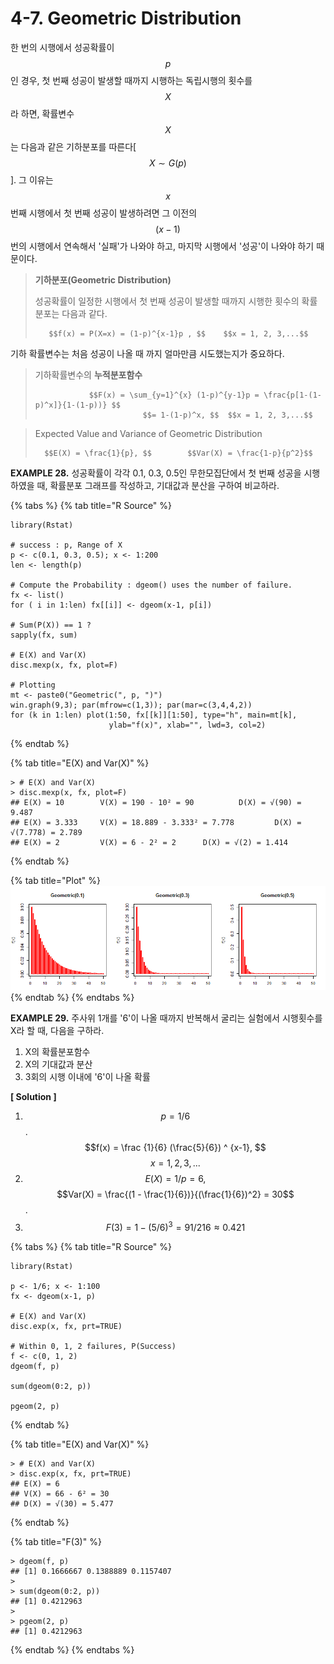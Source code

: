 # 4-7. Geometric Distribution

한 번의 시행에서 성공확률이 $$p$$인 경우, 첫 번째 성공이 발생할 때까지 시행하는 독립시행의 횟수를 $$X$$라 하면, 확률변수 $$X$$는 다음과 같은 기하분포를 따른다\[$$X  \sim G(p)$$\].  그 이유는 $$x$$ 번째 시행에서 첫 번째 성공이 발생하려면 그 이전의 $$(x-1)$$번의 시행에서 연속해서 '실패'가 나와야 하고, 마지막 시행에서 '성공'이 나와야 하기 때문이다.



> **기하분포\(Geometric Distribution\)**
>
> 성공확률이 일정한 시행에서 첫 번째 성공이 발생할 때까지 시행한 횟수의 확률분포는 다음과 같다.
>
>        $$f(x) = P(X=x) = (1-p)^{x-1}p , $$    $$x = 1, 2, 3,...$$

기하 확률변수는 처음 성공이 나올 때 까지 얼마만큼 시도했는지가 중요하다.

> 기하확률변수의 **누적분포함수**
>
>                 $$F(x) = \sum_{y=1}^{x} (1-p)^{y-1}p = \frac{p[1-(1-p)^x]}{1-(1-p))} $$    
>                             $$= 1-(1-p)^x, $$  $$x = 1, 2, 3,...$$

> Expected Value and Variance of Geometric Distribution
>
>       $$E(X) = \frac{1}{p}, $$        $$Var(X) = \frac{1-p}{p^2}$$



**EXAMPLE 28.**  성공확률이 각각 0.1, 0.3, 0.5인 무한모집단에서 첫 번째 성공을 시행하였을 때, 확률분포 그래프를 작성하고, 기대값과 분산을 구하여 비교하라.

{% tabs %}
{% tab title="R Source" %}
```text
library(Rstat)

# success : p, Range of X
p <- c(0.1, 0.3, 0.5); x <- 1:200
len <- length(p)

# Compute the Probability : dgeom() uses the number of failure.
fx <- list()
for ( i in 1:len) fx[[i]] <- dgeom(x-1, p[i])

# Sum(P(X)) == 1 ?
sapply(fx, sum)

# E(X) and Var(X)
disc.mexp(x, fx, plot=F)

# Plotting
mt <- paste0("Geometric(", p, ")")
win.graph(9,3); par(mfrow=c(1,3)); par(mar=c(3,4,4,2))
for (k in 1:len) plot(1:50, fx[[k]][1:50], type="h", main=mt[k],
                      ylab="f(x)", xlab="", lwd=3, col=2)
```
{% endtab %}

{% tab title="E\(X\) and Var\(X\)" %}
```text
> # E(X) and Var(X)
> disc.mexp(x, fx, plot=F)
## E(X) = 10        V(X) = 190 - 10² = 90          D(X) = √(90) = 9.487 
## E(X) = 3.333     V(X) = 18.889 - 3.333² = 7.778         D(X) = √(7.778) = 2.789 
## E(X) = 2         V(X) = 6 - 2² = 2      D(X) = √(2) = 1.414 
```
{% endtab %}

{% tab title="Plot" %}
![](../.gitbook/assets/image%20%28140%29.png)
{% endtab %}
{% endtabs %}



**EXAMPLE 29.** 주사위 1개를 '6'이 나올 때까지 반복해서 굴리는 실험에서 시행횟수를 X라 할 때, 다음을 구하라.

1. X의 확률분포함수
2. X의 기대값과 분산
3. 3회의 시행 이내에 '6'이 나올 확률

**\[ Solution \]**

1.  $$p = 1/6$$ . $$f(x) = \frac {1}{6} (\frac{5}{6}) ^ {x-1}, $$  $$x = 1,2,3,...$$ 
2. $$E(X) = 1/ p =6, $$     $$Var(X) = \frac{(1 - \frac{1}{6})}{(\frac{1}{6})^2} = 30$$ .
3.   $$F(3) = 1 - (5/6)^3 = 91/216 \approx 0.421$$ 

{% tabs %}
{% tab title="R Source" %}
```text
library(Rstat)

p <- 1/6; x <- 1:100
fx <- dgeom(x-1, p)

# E(X) and Var(X)
disc.exp(x, fx, prt=TRUE)

# Within 0, 1, 2 failures, P(Success)
f <- c(0, 1, 2)
dgeom(f, p)

sum(dgeom(0:2, p))

pgeom(2, p)
```
{% endtab %}

{% tab title="E\(X\) and Var\(X\)" %}
```text
> # E(X) and Var(X)
> disc.exp(x, fx, prt=TRUE)
## E(X) = 6 
## V(X) = 66 - 6² = 30 
## D(X) = √(30) = 5.477
```
{% endtab %}

{% tab title="F\(3\)" %}
```text
> dgeom(f, p)
## [1] 0.1666667 0.1388889 0.1157407
> 
> sum(dgeom(0:2, p))
## [1] 0.4212963
> 
> pgeom(2, p)
## [1] 0.4212963
```
{% endtab %}
{% endtabs %}



